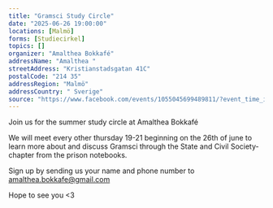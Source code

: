 ```yaml
---
title: "Gramsci Study Circle"
date: "2025-06-26 19:00:00"
locations: [Malmö]
forms: [Studiecirkel]
topics: []
organizer: "Amalthea Bokkafé"
addressName: "Amalthea "
streetAddress: "Kristianstadsgatan 41C"
postalCode: "214 35"
addressRegion: "Malmö"
addressCountry: " Sverige"
source: "https://www.facebook.com/events/1055045699489811/?event_time_id=1055045706156477"
---
```

Join us for the summer study circle at Amalthea Bokkafé 

We will meet every other thursday 19-21 beginning on the 26th of june to learn more about and discuss Gramsci through the State and Civil Society-chapter from the prison notebooks. 

Sign up by sending us your name and phone number to amalthea.bokkafe@gmail.com 

Hope to see you
<3